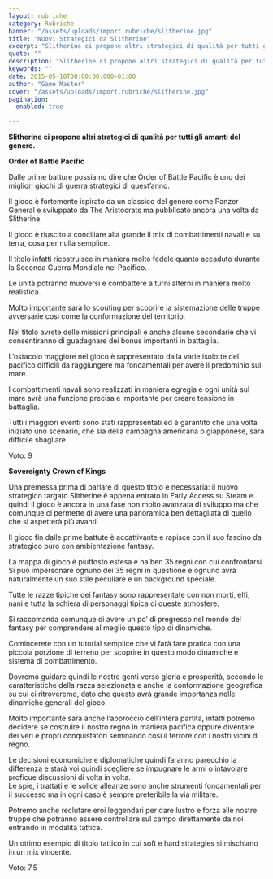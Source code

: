 ```yaml
---
layout: rubriche
category: Rubriche
banner: "/assets/uploads/import.rubriche/slitherine.jpg"
title: "Nuovi Strategici da Slitherine"
excerpt: "Slitherine ci propone altri strategici di qualità per tutti gli amanti del genere. Order of Battle Pacific Dalle prime batture possiamo dire che Order of Battle Pacific è uno dei migliori giochi di guerra strategici di quest’anno. Il gioco è fortemente ispirato da un classico del genere come Panzer General e sviluppato da The Aristocrats [&hellip"
quote: ""
description: "Slitherine ci propone altri strategici di qualità per tutti gli amanti del genere. Order of Battle Pacific Dalle prime batture possiamo dire che Order of Battle Pacific è uno dei migliori giochi di guerra strategici di quest’anno. Il gioco è fortemente ispirato da un classico del genere come Panzer General e sviluppato da The Aristocrats [&hellip"
keywords: ""
date: 2015-05-10T00:00:00.000+01:00
author: "Game Master"
cover: "/assets/uploads/import.rubriche/slitherine.jpg"
pagination:
  enabled: true

---
```


**[](https://hotmc.com/wp-content/uploads/2015/05/slitherine.jpg)** 
**Slitherine ci propone altri strategici di qualità per tutti gli amanti del genere.**

**[](https://hotmc.com/wp-content/uploads/2015/05/order.jpg)**

**Order of Battle Pacific**

Dalle prime batture possiamo dire che Order of Battle Pacific è uno dei migliori giochi di guerra strategici di quest’anno.

Il gioco è fortemente ispirato da un classico del genere come Panzer General e sviluppato da The Aristocrats ma pubblicato ancora una volta da Slitherine.

Il gioco è riuscito a conciliare alla grande il mix di combattimenti navali e su terra, cosa per nulla semplice.

Il titolo infatti ricostruisce in maniera molto fedele quanto accaduto durante la Seconda Guerra Mondiale nel Pacifico.

Le unità potranno muoversi e combattere a turni alterni in maniera molto realistica.

Molto importante sarà lo scouting per scoprire la sistemazione delle truppe avversarie così come la conformazione del territorio.

Nel titolo avrete delle missioni principali e anche alcune secondarie che vi consentiranno di guadagnare dei bonus importanti in battaglia.

L’ostacolo maggiore nel gioco è rappresentato dalla varie isolotte del pacifico difficili da raggiungere ma fondamentali per avere il predominio sul mare.

I combattimenti navali sono realizzati in maniera egregia e ogni unità sul mare avrà una funzione precisa e importante per creare tensione in battaglia.

Tutti i maggiori eventi sono stati rappresentati ed è garantito che una volta iniziato uno scenario, che sia della campagna americana o giapponese, sarà difficile sbagliare.

Voto: 9

[](https://hotmc.com/wp-content/uploads/2015/05/sovereignty.jpg)

**Sovereignty Crown of Kings**

Una premessa prima di parlare di questo titolo è necessaria: il nuovo strategico targato Slitherine è appena entrato in Early Access su Steam e quindi il gioco è ancora in una fase non molto avanzata di sviluppo ma che comunque ci permette di avere una panoramica ben dettagliata di quello che si aspetterà più avanti.

Il gioco fin dalle prime battute è accattivante e rapisce con il suo fascino da strategico puro con ambientazione fantasy.

La mappa di gioco è piuttosto estesa e ha ben 35 regni con cui confrontarsi. Si può impersonare ognuno dei 35 regni in questione e ognuno avrà naturalmente un suo stile peculiare e un background speciale.

Tutte le razze tipiche dei fantasy sono rappresentate con non morti, elfi, nani e tutta la schiera di personaggi tipica di queste atmosfere.

Si raccomanda comunque di avere un po’ di pregresso nel mondo del fantasy per comprendere al meglio questo tipo di dinamiche.

Comincerete con un tutorial semplice che vi farà fare pratica con una piccola porzione di terreno per scoprire in questo modo dinamiche e sistema di combattimento.

Dovremo guidare quindi le nostre genti verso gloria e prosperità, secondo le caratteristiche della razza selezionata e anche la conformazione geografica su cui ci ritroveremo, dato che questo avrà grande importanza nelle dinamiche generali del gioco.

Molto importante sarà anche l’approccio dell’intera partita, infatti potremo decidere se costruire il nostro regno in maniera pacifica oppure diventare dei veri e propri conquistatori seminando così il terrore con i nostri vicini di regno.

Le decisioni economiche e diplomatiche quindi faranno parecchio la differenza e starà voi quindi scegliere se impugnare le armi o intavolare proficue discussioni di volta in volta.  
Le spie, i trattati e le solide alleanze sono anche strumenti fondamentali per il successo ma in ogni caso è sempre preferibile la via militare.

Potremo anche reclutare eroi leggendari per dare lustro e forza alle nostre truppe che potranno essere controllare sul campo direttamente da noi entrando in modalità tattica.

Un ottimo esempio di titolo tattico in cui soft e hard strategies si mischiano in un mix vincente.

Voto: 7.5